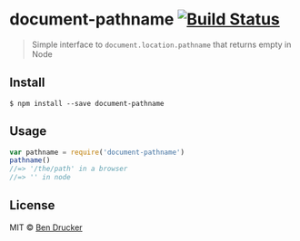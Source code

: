 # document-pathname [![Build Status](https://travis-ci.org/bendrucker/document-pathname.svg?branch=master)](https://travis-ci.org/bendrucker/document-pathname)

> Simple interface to `document.location.pathname` that returns empty in Node


## Install

```
$ npm install --save document-pathname
```


## Usage

```js
var pathname = require('document-pathname')
pathname()
//=> '/the/path' in a browser
//=> '' in node
```

## License

MIT © [Ben Drucker](http://bendrucker.me)
